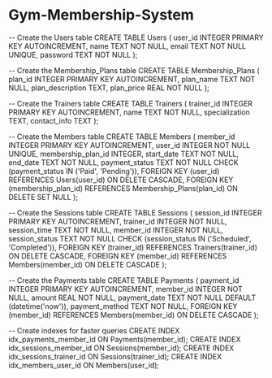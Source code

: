 # Gym-Membership-System 

-- Create the Users table
CREATE TABLE Users (
    user_id INTEGER PRIMARY KEY AUTOINCREMENT,
    name TEXT NOT NULL,
    email TEXT NOT NULL UNIQUE,
    password TEXT NOT NULL
);

-- Create the Membership_Plans table
CREATE TABLE Membership_Plans (
    plan_id INTEGER PRIMARY KEY AUTOINCREMENT,
    plan_name TEXT NOT NULL,
    plan_description TEXT,
    plan_price REAL NOT NULL
);

-- Create the Trainers table
CREATE TABLE Trainers (
    trainer_id INTEGER PRIMARY KEY AUTOINCREMENT,
    name TEXT NOT NULL,
    specialization TEXT,
    contact_info TEXT
);

-- Create the Members table
CREATE TABLE Members (
    member_id INTEGER PRIMARY KEY AUTOINCREMENT,
    user_id INTEGER NOT NULL UNIQUE,
    membership_plan_id INTEGER,
    start_date TEXT NOT NULL,
    end_date TEXT NOT NULL,
    payment_status TEXT NOT NULL CHECK (payment_status IN ('Paid', 'Pending')),
    FOREIGN KEY (user_id) REFERENCES Users(user_id) ON DELETE CASCADE,
    FOREIGN KEY (membership_plan_id) REFERENCES Membership_Plans(plan_id) ON DELETE SET NULL
);

-- Create the Sessions table
CREATE TABLE Sessions (
    session_id INTEGER PRIMARY KEY AUTOINCREMENT,
    trainer_id INTEGER NOT NULL,
    session_time TEXT NOT NULL,
    member_id INTEGER NOT NULL,
    session_status TEXT NOT NULL CHECK (session_status IN ('Scheduled', 'Completed')),
    FOREIGN KEY (trainer_id) REFERENCES Trainers(trainer_id) ON DELETE CASCADE,
    FOREIGN KEY (member_id) REFERENCES Members(member_id) ON DELETE CASCADE
);

-- Create the Payments table
CREATE TABLE Payments (
    payment_id INTEGER PRIMARY KEY AUTOINCREMENT,
    member_id INTEGER NOT NULL,
    amount REAL NOT NULL,
    payment_date TEXT NOT NULL DEFAULT (datetime('now')),
    payment_method TEXT NOT NULL,
    FOREIGN KEY (member_id) REFERENCES Members(member_id) ON DELETE CASCADE
);

-- Create indexes for faster queries
CREATE INDEX idx_payments_member_id ON Payments(member_id);
CREATE INDEX idx_sessions_member_id ON Sessions(member_id);
CREATE INDEX idx_sessions_trainer_id ON Sessions(trainer_id);
CREATE INDEX idx_members_user_id ON Members(user_id);
